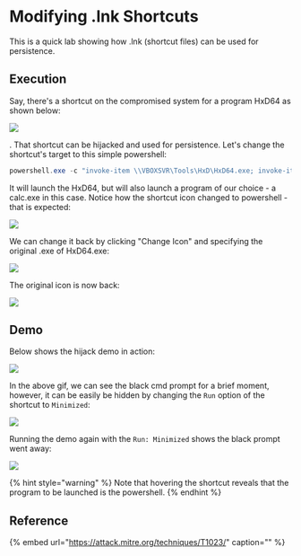 # Modifying .lnk Shortcuts

This is a quick lab showing how .lnk \(shortcut files\) can be used for persistence.

## Execution

Say, there's a shortcut on the compromised system for a program HxD64 as shown below:

![](../../.gitbook/assets/image%20%28343%29.png)

. That shortcut can be hijacked and used for persistence. Let's change the shortcut's target to this simple powershell:

```csharp
powershell.exe -c "invoke-item \\VBOXSVR\Tools\HxD\HxD64.exe; invoke-item c:\windows\system32\calc.exe"
```

It will launch the HxD64, but will also launch a program of our choice - a calc.exe in this case. Notice how the shortcut icon changed to powershell - that is expected:

![](../../.gitbook/assets/image%20%28479%29.png)

We can change it back by clicking "Change Icon" and specifying the original .exe of HxD64.exe:

![](../../.gitbook/assets/image%20%28219%29.png)

The original icon is now back:

![](../../.gitbook/assets/image%20%28193%29.png)

## Demo

Below shows the hijack demo in action:

![](../../.gitbook/assets/lnk-hijacking.gif)

In the above gif, we can see the black cmd prompt for a brief moment, however, it can be easily be hidden by changing the `Run` option of the shortcut to `Minimized`:

![](../../.gitbook/assets/image%20%28336%29.png)

Running the demo again with the `Run: Minimized` shows the black prompt went away:

![](../../.gitbook/assets/lnk-hijacking-minimized.gif)

{% hint style="warning" %}
Note that hovering the shortcut reveals that the program to be launched is the powershell.
{% endhint %}

## Reference

{% embed url="https://attack.mitre.org/techniques/T1023/" caption="" %}

